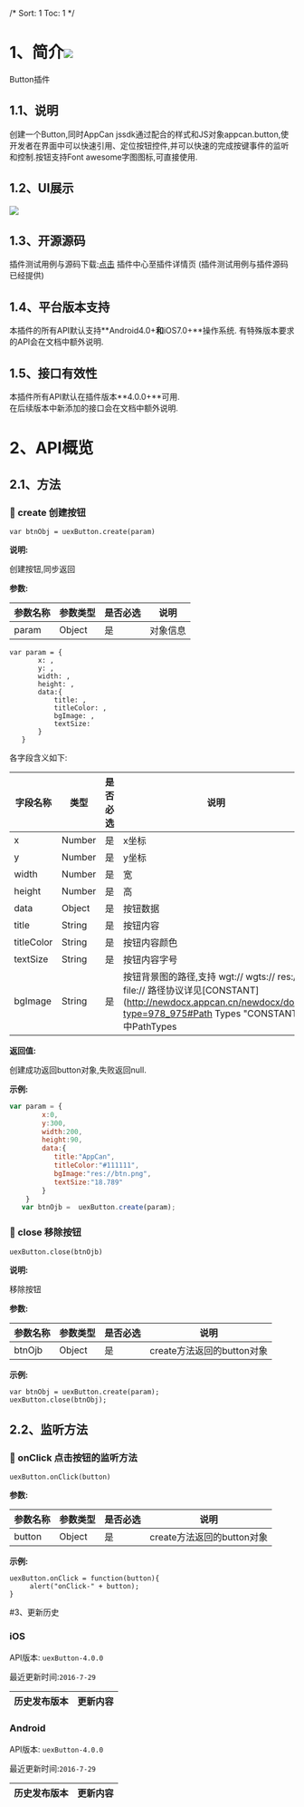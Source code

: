 /*
Sort: 1
Toc: 1
*/

# 1、简介[![](http://appcan-download.oss-cn-beijing.aliyuncs.com/%E5%85%AC%E6%B5%8B%2Fgf.png)]() <ignore>
Button插件
## 1.1、说明<ignore>
创建一个Button,同时AppCan jssdk通过配合的样式和JS对象appcan.button,使开发者在界面中可以快速引用、定位按钮控件,并可以快速的完成按键事件的监听和控制.按钮支持Font awesome字图图标,可直接使用.
## 1.2、UI展示<ignore>
  ![](http://newdocx.appcan.cn/docximg/135359g2015q6o16i.png)

## 1.3、开源源码<ignore>
插件测试用例与源码下载:[点击](http://plugin.appcan.cn/details.html?id=157_index) 插件中心至插件详情页 (插件测试用例与插件源码已经提供)

## 1.4、平台版本支持<ignore>
本插件的所有API默认支持**Android4.0+**和**iOS7.0+**操作系统. 
有特殊版本要求的API会在文档中额外说明.

## 1.5、接口有效性<ignore>
本插件所有API默认在插件版本**4.0.0+**可用.  
在后续版本中新添加的接口会在文档中额外说明. 

# 2、API概览<ignore>

## 2.1、方法<ignore>
### 🍭 create  创建按钮

`var btnObj = uexButton.create(param)`  

**说明:**

创建按钮,同步返回    

**参数:**

| 参数名称  | 参数类型   | 是否必选 | 说明   |
| ----- | ------ | ---- | ---- |
| param | Object | 是    | 对象信息 |
```
var param = {
       x: ,
       y: ,
       width: ,
       height: ,
       data:{
           title: ,
           titleColor: ,
           bgImage: ,
           textSize:
       }
   }
```
各字段含义如下:

| 字段名称       | 类型     | 是否必选 | 说明                                       |
| ---------- | ------ | ---- | ---------------------------------------- |
| x          | Number | 是    | x坐标                                      |
| y          | Number | 是    | y坐标                                      |
| width      | Number | 是    | 宽                                        |
| height     | Number | 是    | 高                                        |
| data       | Object | 是    | 按钮数据                                     |
| title      | String | 是    | 按钮内容                                     |
| titleColor | String | 是    | 按钮内容颜色                                   |
| textSize   | String | 是    | 按钮内容字号                                   |
| bgImage    | String | 是    | 按钮背景图的路径,支持 wgt:// wgts:// res:// file://  路径协议详见[CONSTANT](http://newdocx.appcan.cn/newdocx/docx?type=978_975#Path Types "CONSTANT")中PathTypes |

**返回值:**

创建成功返回button对象,失败返回null.

**示例:**

```javascript
var param = {
        x:0,
        y:300,
        width:200,
        height:90,
        data:{
           title:"AppCan",
           titleColor:"#111111",
           bgImage:"res://btn.png",
           textSize:"18.789"
        }
    }
   var btnOjb =  uexButton.create(param);
```

### 🍭 close  移除按钮

`uexButton.close(btnOjb)`

**说明:**

移除按钮

**参数:**

| 参数名称   | 参数类型   | 是否必选 | 说明                  |
| ------ | ------ | ---- | ------------------- |
| btnOjb | Object | 是    | create方法返回的button对象 |

**示例:**

```
var btnObj = uexButton.create(param);
uexButton.close(btnObj);
```

## 2.2、监听方法<ignore>

### 🍭 onClick 点击按钮的监听方法   

`uexButton.onClick(button)  `

**参数:**    

| 参数名称   | 参数类型   | 是否必选 | 说明                  |
| ------ | ------ | ---- | ------------------- |
| button | Object | 是    | create方法返回的button对象 |

**示例:**

```
uexButton.onClick = function(button){
     alert("onClick-" + button);
}
```
#3、更新历史<ignore>

### iOS<ignore>

API版本: `uexButton-4.0.0`

最近更新时间:`2016-7-29`

| 历史发布版本 | 更新内容   |
| ------ | ------ |


### Android<ignore>

API版本: `uexButton-4.0.0`

最近更新时间:`2016-7-29`

| 历史发布版本 | 更新内容   |
| ------ | ------ |

